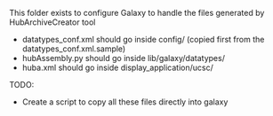 This folder exists to configure Galaxy to handle the files generated by HubArchiveCreator tool

* datatypes_conf.xml should go inside config/ (copied first from the datatypes_conf.xml.sample)
* hubAssembly.py should go inside lib/galaxy/datatypes/
* huba.xml should go inside display_application/ucsc/


TODO:

* Create a script to copy all these files directly into galaxy